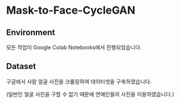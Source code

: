 # Mask-to-Face-CycleGAN

## Environment
모든 작업이 Google Colab Notebooks에서 진행되었습니다.

## Dataset
구글에서 사람 얼굴 사진을 크롤링하여 데이터셋을 구축하였습니다. 

(일반인 얼굴 사진을 구할 수 없기 때문에 연예인들의 사진을 이용하였습니다.)

